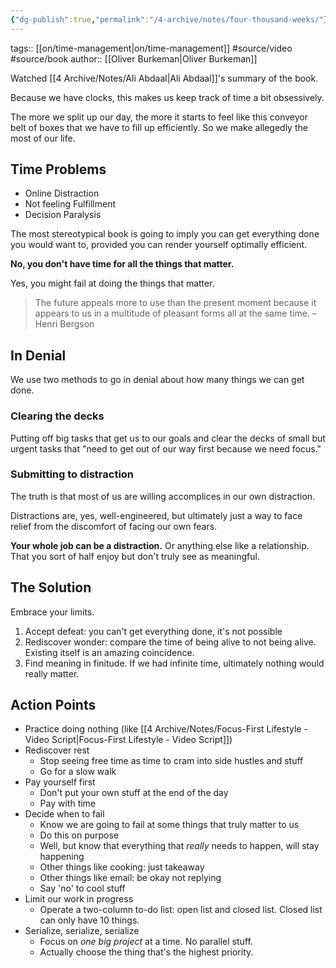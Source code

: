 ```yaml
---
{"dg-publish":true,"permalink":"/4-archive/notes/four-thousand-weeks/"}
---
```


tags:: [[on/time-management\|on/time-management]] #source/video #source/book 
author:: [[Oliver Burkeman\|Oliver Burkeman]]

Watched [[4 Archive/Notes/Ali Abdaal\|Ali Abdaal]]'s summary of the book.

Because we have clocks, this makes us keep track of time a bit obsessively.

The more we split up our day, the more it starts to feel like this conveyor belt of boxes that we have to fill up efficiently. So we make allegedly the most of our life.

## Time Problems
- Online Distraction
- Not feeling Fulfillment
- Decision Paralysis

The most stereotypical book is going to imply you can get everything done you would want to, provided you can render yourself optimally efficient.

**No, you don't have time for all the things that matter.**

Yes, you might fail at doing the things that matter.

> The future appeals more to use than the present moment because it appears to us in a multitude of pleasant forms all at the same time. – Henri Bergson


## In Denial
We use two methods to go in denial about how many things we can get done.

### Clearing the decks
Putting off big tasks that get us to our goals and clear the decks of small but urgent tasks that "need to get out of our way first because we need focus."

### Submitting to distraction
The truth is that most of us are willing accomplices in our own distraction.

Distractions are, yes, well-engineered, but ultimately just a way to face relief from the discomfort of facing our own fears.

**Your whole job can be a distraction.** Or anything else like a relationship. That you sort of half enjoy but don't truly see as meaningful.

## The Solution
Embrace your limits.

1. Accept defeat: you can't get everything done, it's not possible
2. Rediscover wonder: compare the time of being alive to not being alive. Existing itself is an amazing coincidence.
3. Find meaning in finitude. If we had infinite time, ultimately nothing would really matter.

## Action Points
- Practice doing nothing (like [[4 Archive/Notes/Focus-First Lifestyle - Video Script\|Focus-First Lifestyle - Video Script]])
- Rediscover rest
	- Stop seeing free time as time to cram into side hustles and stuff
	- Go for a slow walk
- Pay yourself first
	- Don't put your own stuff at the end of the day
	- Pay with time
- Decide when to fail
	- Know we are going to fail at some things that truly matter to us
	- Do this on purpose
	- Well, but know that everything that *really* needs to happen, will stay happening
	- Other things like cooking: just takeaway
	- Other things like email: be okay not replying
	- Say 'no' to cool stuff
- Limit our work in progress
	- Operate a two-column to-do list: open list and closed list. Closed list can only have 10 things.
- Serialize, serialize, serialize
	- Focus on *one big project* at a time. No parallel stuff.
	- Actually choose the thing that's the highest priority.